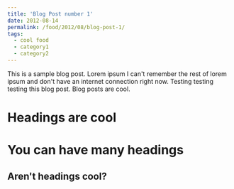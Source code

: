 ```yaml
---
title: 'Blog Post number 1'
date: 2012-08-14
permalink: /food/2012/08/blog-post-1/
tags:
  - cool food
  - category1
  - category2
---
```


This is a sample blog post. Lorem ipsum I can't remember the rest of lorem ipsum and don't have an internet connection right now. Testing testing testing this blog post. Blog posts are cool.

Headings are cool
======

You can have many headings
======

Aren't headings cool?
------